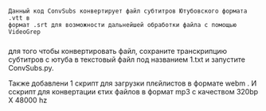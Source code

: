 ###  
    Данный код ConvSubs конвертирует файл субтитров Ютубовского формата .vtt в
    формат .srt для возможности дальнейшей обработки файла с помощью VideoGrep
###

для того чтобы конвертировать файл, сохраните транскрипцию субтитров с ютуба в
текстовый файл под названием 1.txt и запустите ConvSubs.py.

Также добавлени 1 скрипт для загрузки плєйлистов в формате webm . И сскрипт для конвертации
єтих файлов в формат mp3 с качеством 320bp Х 48000 hz
